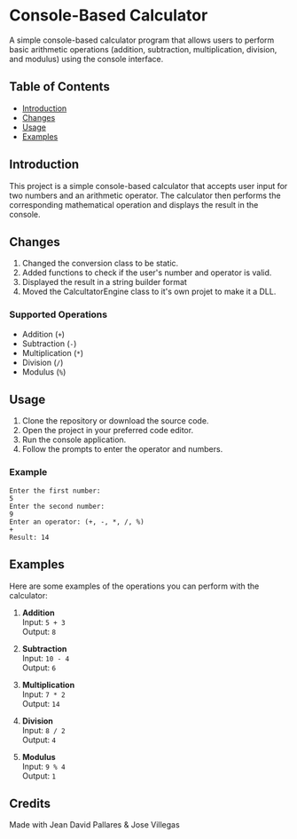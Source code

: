 # Console-Based Calculator

A simple console-based calculator program that allows users to perform basic arithmetic operations (addition, subtraction, multiplication, division, and modulus) using the console interface.

## Table of Contents

- [Introduction](#introduction)
- [Changes](#changes)
- [Usage](#usage)
- [Examples](#examples)

## Introduction

This project is a simple console-based calculator that accepts user input for two numbers and an arithmetic operator. The calculator then performs the corresponding mathematical operation and displays the result in the console.

## Changes
1. Changed the conversion class to be static.
2. Added functions to check if the user's number and operator is valid.
3. Displayed the result in a string builder format
4. Moved the CalcultatorEngine class to it's own projet to make it a DLL.

### Supported Operations

- Addition (`+`)
- Subtraction (`-`)
- Multiplication (`*`)
- Division (`/`)
- Modulus (`%`)
  
## Usage

1. Clone the repository or download the source code.
2. Open the project in your preferred code editor.
3. Run the console application.
4. Follow the prompts to enter the operator and numbers.

### Example

```plaintext
Enter the first number:
5
Enter the second number:
9
Enter an operator: (+, -, *, /, %)
+
Result: 14
```

## Examples

Here are some examples of the operations you can perform with the calculator:

1. **Addition**  
   Input: `5 + 3`  
   Output: `8`

2. **Subtraction**  
   Input: `10 - 4`  
   Output: `6`

3. **Multiplication**  
   Input: `7 * 2`  
   Output: `14`

4. **Division**  
   Input: `8 / 2`  
   Output: `4`

5. **Modulus**  
   Input: `9 % 4`  
   Output: `1`

## Credits
Made with Jean David Pallares & Jose Villegas
